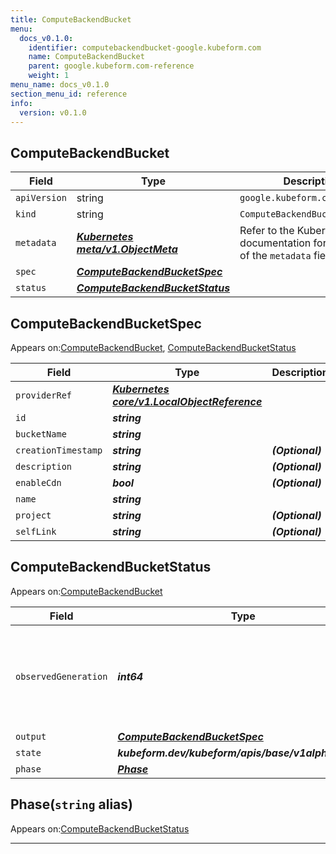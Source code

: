 ```yaml
---
title: ComputeBackendBucket
menu:
  docs_v0.1.0:
    identifier: computebackendbucket-google.kubeform.com
    name: ComputeBackendBucket
    parent: google.kubeform.com-reference
    weight: 1
menu_name: docs_v0.1.0
section_menu_id: reference
info:
  version: v0.1.0
---
```


## ComputeBackendBucket
| Field | Type | Description |
| ------ | ----- | ----------- |
| `apiVersion` | string | `google.kubeform.com/v1alpha1` |
|    `kind` | string | `ComputeBackendBucket` |
| `metadata` | ***[Kubernetes meta/v1.ObjectMeta](https://kubernetes.io/docs/reference/generated/kubernetes-api/v1.13/#objectmeta-v1-meta)***|Refer to the Kubernetes API documentation for the fields of the `metadata` field.|
| `spec` | ***[ComputeBackendBucketSpec](#computebackendbucketspec)***||
| `status` | ***[ComputeBackendBucketStatus](#computebackendbucketstatus)***||
## ComputeBackendBucketSpec

Appears on:[ComputeBackendBucket](#computebackendbucket), [ComputeBackendBucketStatus](#computebackendbucketstatus)

| Field | Type | Description |
| ------ | ----- | ----------- |
| `providerRef` | ***[Kubernetes core/v1.LocalObjectReference](https://kubernetes.io/docs/reference/generated/kubernetes-api/v1.13/#localobjectreference-v1-core)***||
| `id` | ***string***||
| `bucketName` | ***string***||
| `creationTimestamp` | ***string***| ***(Optional)*** |
| `description` | ***string***| ***(Optional)*** |
| `enableCdn` | ***bool***| ***(Optional)*** |
| `name` | ***string***||
| `project` | ***string***| ***(Optional)*** |
| `selfLink` | ***string***| ***(Optional)*** |
## ComputeBackendBucketStatus

Appears on:[ComputeBackendBucket](#computebackendbucket)

| Field | Type | Description |
| ------ | ----- | ----------- |
| `observedGeneration` | ***int64***| ***(Optional)*** Resource generation, which is updated on mutation by the API Server.|
| `output` | ***[ComputeBackendBucketSpec](#computebackendbucketspec)***| ***(Optional)*** |
| `state` | ***kubeform.dev/kubeform/apis/base/v1alpha1.State***| ***(Optional)*** |
| `phase` | ***[Phase](#phase)***| ***(Optional)*** |
## Phase(`string` alias)

Appears on:[ComputeBackendBucketStatus](#computebackendbucketstatus)

---
